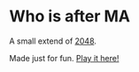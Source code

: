 # Who is after MA
A small extend of [2048](https://github.com/gabrielecirulli/2048).

Made just for fun. [Play it here!](http://gabrielecirulli.github.io/2048/)